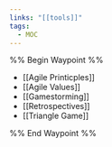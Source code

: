 ```yaml
---
links: "[[tools]]"
tags:
  - MOC
---
```

%% Begin Waypoint %%
- [[Agile Printicples]]
- [[Agile Values]]
- [[Gamestorming]]
- [[Retrospectives]]
- [[Triangle Game]]

%% End Waypoint %%